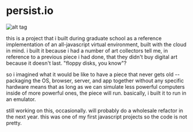 persist.io
==========
![alt tag](http://i.imgur.com/D3XPMCc.jpg)

this is a project that i built during graduate school as a reference implementation of an all-javascript virtual environment, built with the cloud in mind.  i built it because i had a number of art collectors tell me, in reference to a previous piece i had done, that they didn't buy digital art because it doesn't last.  "floppy disks, you know"?  

so i imagined what it would be like to have a piece that never gets old -- packaging the OS, browser, server, and app together without any specific hardware means that as long as we can simulate less powerful computers inside of more powerful ones, the piece will run.  basically, i built it to run in an emulator.

still working on this, occasionally.  will probably do a wholesale refactor in the next year.  this was one of my first javascript projects so the code is not pretty.
